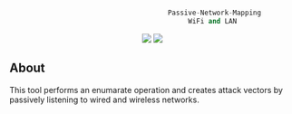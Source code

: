 
```python

                                       Passive-Network-Mapping
                                            WiFi and LAN
```

<p align="center">
<img src="https://img.shields.io/badge/Python-3-yellow.svg"></a> <img src="https://img.shields.io/badge/license-GPLv3-red.svg">
</p>

## About

This tool performs an enumarate operation and creates attack vectors by passively listening to wired and wireless networks.
